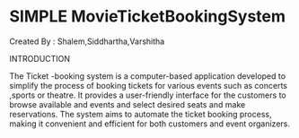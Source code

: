 # SIMPLE MovieTicketBookingSystem

Created By : Shalem,Siddhartha,Varshitha

INTRODUCTION

The Ticket -booking system is a computer-based application developed to simplify the process of booking tickets for various events such as concerts ,sports or theatre. It provides a user-friendly interface for the customers to browse available and events and select desired seats and make reservations. The system aims to automate the ticket booking process, making it convenient and efficient for both customers and event organizers. 

